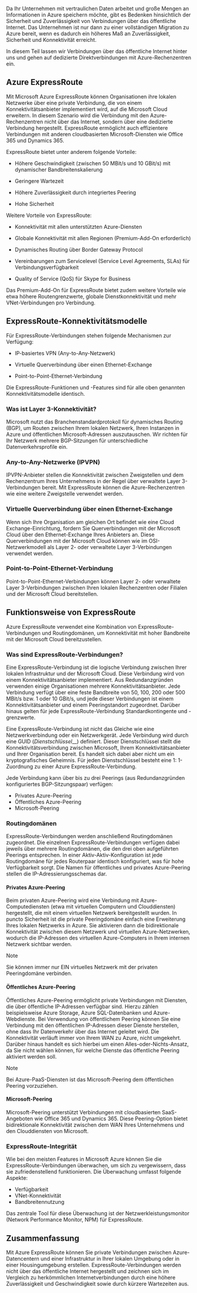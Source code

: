 Da Ihr Unternehmen mit vertraulichen Daten arbeitet und große Mengen an Informationen in Azure speichern möchte, gibt es Bedenken hinsichtlich der Sicherheit und Zuverlässigkeit von Verbindungen über das öffentliche Internet. Das Unternehmen ist nur dann zu einer vollständigen Migration zu Azure bereit, wenn es dadurch ein höheres Maß an Zuverlässigkeit, Sicherheit und Konnektivität erreicht.

In diesem Teil lassen wir Verbindungen über das öffentliche Internet hinter uns und gehen auf dedizierte Direktverbindungen mit Azure-Rechenzentren ein.

## <a name="azure-expressroute"></a>Azure ExpressRoute

Mit Microsoft Azure ExpressRoute können Organisationen ihre lokalen Netzwerke über eine private Verbindung, die von einem Konnektivitätsanbieter implementiert wird, auf die Microsoft Cloud erweitern. In diesem Szenario wird die Verbindung mit den Azure-Rechenzentren nicht über das Internet, sondern über eine dedizierte Verbindung hergestellt. ExpressRoute ermöglicht auch effizientere Verbindungen mit anderen cloudbasierten Microsoft-Diensten wie Office 365 und Dynamics 365.

ExpressRoute bietet unter anderem folgende Vorteile:

- Höhere Geschwindigkeit (zwischen 50 MBit/s und 10 GBit/s) mit dynamischer Bandbreitenskalierung

- Geringere Wartezeit

- Höhere Zuverlässigkeit durch integriertes Peering

- Hohe Sicherheit

Weitere Vorteile von ExpressRoute:

- Konnektivität mit allen unterstützten Azure-Diensten

- Globale Konnektivität mit allen Regionen (Premium-Add-On erforderlich)

- Dynamisches Routing über Border Gateway Protocol

- Vereinbarungen zum Servicelevel (Service Level Agreements, SLAs) für Verbindungsverfügbarkeit

- Quality of Service (QoS) für Skype for Business

Das Premium-Add-On für ExpressRoute bietet zudem weitere Vorteile wie etwa höhere Routengrenzwerte, globale Dienstkonnektivität und mehr VNet-Verbindungen pro Verbindung.

## <a name="expressroute-connectivity-models"></a>ExpressRoute-Konnektivitätsmodelle

Für ExpressRoute-Verbindungen stehen folgende Mechanismen zur Verfügung:

- IP-basiertes VPN (Any-to-Any-Netzwerk)

- Virtuelle Querverbindung über einen Ethernet-Exchange

- Point-to-Point-Ethernet-Verbindung

 Die ExpressRoute-Funktionen und -Features sind für alle oben genannten Konnektivitätsmodelle identisch.

### <a name="what-is-layer-3-connectivity"></a>Was ist Layer 3-Konnektivität?

Microsoft nutzt das Branchenstandardprotokoll für dynamisches Routing (BGP), um Routen zwischen Ihrem lokalen Netzwerk, Ihren Instanzen in Azure und öffentlichen Microsoft-Adressen auszutauschen. Wir richten für Ihr Netzwerk mehrere BGP-Sitzungen für unterschiedliche Datenverkehrsprofile ein.
### <a name="any-to-any-ipvpn-networks"></a>Any-to-Any-Netzwerke (IPVPN)

IPVPN-Anbieter stellen die Konnektivität zwischen Zweigstellen und dem Rechenzentrum Ihres Unternehmens in der Regel über verwaltete Layer 3-Verbindungen bereit. Mit ExpressRoute können die Azure-Rechenzentren wie eine weitere Zweigstelle verwendet werden.

### <a name="virtual-cross-connection-through-an-ethernet-exchange"></a>Virtuelle Querverbindung über einen Ethernet-Exchange

Wenn sich Ihre Organisation am gleichen Ort befindet wie eine Cloud Exchange-Einrichtung, fordern Sie Querverbindungen mit der Microsoft Cloud über den Ethernet-Exchange Ihres Anbieters an. Diese Querverbindungen mit der Microsoft Cloud können wie im OSI-Netzwerkmodell als Layer 2- oder verwaltete Layer 3-Verbindungen verwendet werden.

### <a name="point-to-point-ethernet-connection"></a>Point-to-Point-Ethernet-Verbindung

Point-to-Point-Ethernet-Verbindungen können Layer 2- oder verwaltete Layer 3-Verbindungen zwischen Ihren lokalen Rechenzentren oder Filialen und der Microsoft Cloud bereitstellen.

## <a name="how-expressroute-works"></a>Funktionsweise von ExpressRoute

Azure ExpressRoute verwendet eine Kombination von ExpressRoute-Verbindungen und Routingdomänen, um Konnektivität mit hoher Bandbreite mit der Microsoft Cloud bereitzustellen.

### <a name="what-are-expressroute-circuits"></a>Was sind ExpressRoute-Verbindungen?

Eine ExpressRoute-Verbindung ist die logische Verbindung zwischen Ihrer lokalen Infrastruktur und der Microsoft Cloud. Diese Verbindung wird von einem Konnektivitätsanbieter implementiert. Aus Redundanzgründen verwenden einige Organisationen mehrere Konnektivitätsanbieter. Jede Verbindung verfügt über eine feste Bandbreite von 50, 100, 200 oder 500 MBit/s bzw. 1 oder 10 GBit/s, und jede dieser Verbindungen ist einem Konnektivitätsanbieter und einem Peeringstandort zugeordnet. Darüber hinaus gelten für jede ExpressRoute-Verbindung Standardkontingente und -grenzwerte.

Eine ExpressRoute-Verbindung ist nicht das Gleiche wie eine Netzwerkverbindung oder ein Netzwerkgerät. Jede Verbindung wird durch eine GUID (_Dienstschlüssel___) definiert. Dieser Dienstschlüssel stellt die Konnektivitätsverbindung zwischen Microsoft, Ihrem Konnektivitätsanbieter und Ihrer Organisation bereit. Es handelt sich dabei aber nicht um ein kryptografisches Geheimnis. Für jeden Dienstschlüssel besteht eine 1: 1-Zuordnung zu einer Azure ExpressRoute-Verbindung.

Jede Verbindung kann über bis zu drei Peerings (aus Redundanzgründen konfiguriertes BGP-Sitzungspaar) verfügen:

- Privates Azure-Peering
- Öffentliches Azure-Peering
- Microsoft-Peering

### <a name="routing-domains"></a>Routingdomänen

ExpressRoute-Verbindungen werden anschließend Routingdomänen zugeordnet. Die einzelnen ExpressRoute-Verbindungen verfügen dabei jeweils über mehrere Routingdomänen, die den drei oben aufgeführten Peerings entsprechen. In einer Aktiv-Aktiv-Konfiguration ist jede Routingdomäne für jedes Routerpaar identisch konfiguriert, was für hohe Verfügbarkeit sorgt. Die Namen für öffentliches und privates Azure-Peering stellen die IP-Adressierungsschemas dar.

#### <a name="azure-private-peering"></a>Privates Azure-Peering

Beim privaten Azure-Peering wird eine Verbindung mit Azure-Computediensten (etwa mit virtuellen Computern und Clouddiensten) hergestellt, die mit einem virtuellen Netzwerk bereitgestellt wurden. In puncto Sicherheit ist die private Peeringdomäne einfach eine Erweiterung Ihres lokalen Netzwerks in Azure. Sie aktivieren dann die bidirektionale Konnektivität zwischen diesem Netzwerk und virtuellen Azure-Netzwerken, wodurch die IP-Adressen des virtuellen Azure-Computers in Ihrem internen Netzwerk sichtbar werden.

> [!NOTE]
> Sie können immer nur EIN virtuelles Netzwerk mit der privaten Peeringdomäne verbinden.

#### <a name="azure-public-peering"></a>Öffentliches Azure-Peering

Öffentliches Azure-Peering ermöglicht private Verbindungen mit Diensten, die über öffentliche IP-Adressen verfügbar sind. Hierzu zählen beispielsweise Azure Storage, Azure SQL-Datenbanken und Azure-Webdienste. Bei Verwendung von öffentlichem Peering können Sie eine Verbindung mit den öffentlichen IP-Adressen dieser Dienste herstellen, ohne dass Ihr Datenverkehr über das Internet geleitet wird. Die Konnektivität verläuft immer von Ihrem WAN zu Azure, nicht umgekehrt. Darüber hinaus handelt es sich hierbei um einen Alles-oder-Nichts-Ansatz, da Sie nicht wählen können, für welche Dienste das öffentliche Peering aktiviert werden soll.

> [!NOTE]
> Bei Azure-PaaS-Diensten ist das Microsoft-Peering dem öffentlichen Peering vorzuziehen.

#### <a name="microsoft-peering"></a>Microsoft-Peering

Microsoft-Peering unterstützt Verbindungen mit cloudbasierten SaaS-Angeboten wie Office 365 und Dynamics 365. Diese Peering-Option bietet bidirektionale Konnektivität zwischen dem WAN Ihres Unternehmens und den Clouddiensten von Microsoft.

### <a name="expressroute-health"></a>ExpressRoute-Integrität

Wie bei den meisten Features in Microsoft Azure können Sie die ExpressRoute-Verbindungen überwachen, um sich zu vergewissern, dass sie zufriedenstellend funktionieren. Die Überwachung umfasst folgende Aspekte:

- Verfügbarkeit
- VNet-Konnektivität
- Bandbreitennutzung

Das zentrale Tool für diese Überwachung ist der Netzwerkleistungsmonitor (Network Performance Monitor, NPM) für ExpressRoute.

## <a name="summary"></a>Zusammenfassung

Mit Azure ExpressRoute können Sie private Verbindungen zwischen Azure-Datencentern und einer Infrastruktur in Ihrer lokalen Umgebung oder in einer Housingumgebung erstellen. ExpressRoute-Verbindungen werden nicht über das öffentliche Internet hergestellt und zeichnen sich im Vergleich zu herkömmlichen Internetverbindungen durch eine höhere Zuverlässigkeit und Geschwindigkeit sowie durch kürzere Wartezeiten aus.
